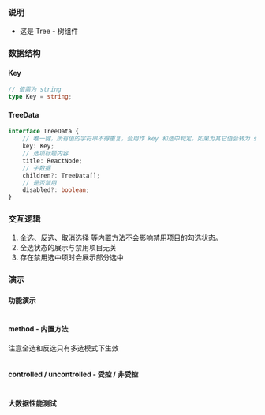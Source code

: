 ### 说明

-   这是 Tree - 树组件

### 数据结构

#### Key

```ts {"static": true}
// 值需为 string
type Key = string;
```

#### TreeData

```ts {"static": true}
interface TreeData {
    // 唯一键，所有值的字符串不得重复，会用作 key 和选中判定，如果为其它值会转为 string 再应用
    key: Key;
    // 选项标题内容
    title: ReactNode;
    // 子数据
    children?: TreeData[];
    // 是否禁用
    disabled?: boolean;
}
```

### 交互逻辑

1. 全选、反选、取消选择 等内置方法不会影响禁用项目的勾选状态。
2. 全选状态的展示与禁用项目无关
3. 存在禁用选中项时会展示部分选中

### 演示

#### 功能演示

```js {"codepath": "tree.jsx"}
```

#### method - 内置方法

注意全选和反选只有多选模式下生效

```js {"codepath": "method.jsx"}
```

#### controlled / uncontrolled - 受控 / 非受控

```js {"codepath": "controlled.jsx"}
```

<!-- #### search - 搜索

```js {"codepath": "search.jsx"}
``` -->

#### 大数据性能测试

```js {"codepath": "bigData.jsx"}
```
